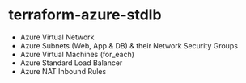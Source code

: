 # terraform-azure-stdlb

- Azure Virtual Network
- Azure Subnets (Web, App & DB) & their Network Security Groups
- Azure Virtual Machines (for_each)
- Azure Standard Load Balancer
- Azure NAT Inbound Rules